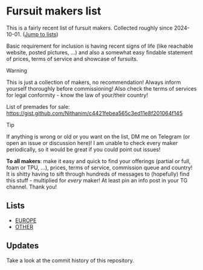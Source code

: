# Fursuit makers list
This is a fairly recent list of fursuit makers. Collected roughly since 2024-10-01. ([Jump to lists](#lists))

Basic requirement for inclusion is having recent signs of life (like reachable website, posted pictures, ...) and also a somewhat easy findable statement of prices, terms of service and showcase of fursuits.

> [!WARNING]
> This is just a collection of makers, no recommendation! Always inform yourself thoroughly before commissioning! Also check the terms of services for legal conformity - know the law of your/their country!

List of premades for sale: https://gist.github.com/Nithanim/c4421febea565c3ed11e8f201064f145

> [!TIP]
> If anything is wrong or old or you want on the list, DM me on Telegram (or open an issue or discussion here)!
> I am unable to check every maker periodically, so it would be great if you could point out issues!

**To all makers**: make it easy and quick to find your offerings (partial or full, foam or TPU, ...), prices, terms of service, commission queue and country!
It is shitty having to sift through hundreds of messages to (hopefully) find this stuff - multiplied for *every* maker! At least pin an info post in your TG channel. Thank you!


## Lists

* [EUROPE](Europe.md)
* [OTHER](Other.md)

## Updates
Take a look at the commit history of this repository.


